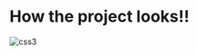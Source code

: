 # How the project looks!!
<img src="https://github.com/AaryanShaikh/react-pronote/blob/main/pronote/output.gif" alt="css3"/>
